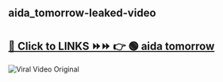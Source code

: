 
 ## aida_tomorrow-leaked-video 

# <h2><a href="https://clipsfans.com/aida_tomorrow&ref=git">🔗 Click to LINKS ⏩⏩ 👉 🟢 aida tomorrow </a></h2>

<a href="https://clipsfans.com/aida_tomorrow&ref=git" rel="nofollow" data-target="animated-image.originalLink"><img src="https://i.ibb.co.com/xMMVF88/686577567.gif" alt="Viral Video Original" style="max-width: 100%; display: inline-block;" data-target="animated-image.originalImage"></a>

